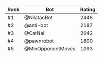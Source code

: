 Rank|Bot|Rating
---|---|---
#1|@NilatacBot|2448
#2|@anti-bot|2187
#3|@CatNail|2042
#4|@pawnrobot|1800
#5|@MinOpponentMoves|1093
